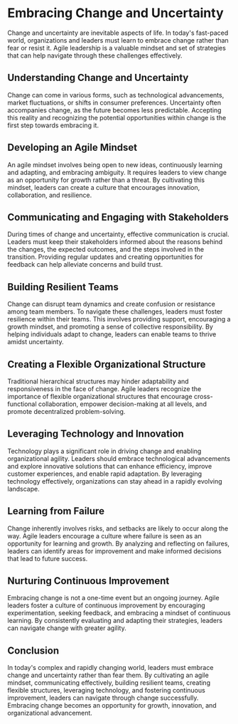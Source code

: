 Embracing Change and Uncertainty
================================

Change and uncertainty are inevitable aspects of life. In today's fast-paced world, organizations and leaders must learn to embrace change rather than fear or resist it. Agile leadership is a valuable mindset and set of strategies that can help navigate through these challenges effectively.

Understanding Change and Uncertainty
------------------------------------

Change can come in various forms, such as technological advancements, market fluctuations, or shifts in consumer preferences. Uncertainty often accompanies change, as the future becomes less predictable. Accepting this reality and recognizing the potential opportunities within change is the first step towards embracing it.

Developing an Agile Mindset
---------------------------

An agile mindset involves being open to new ideas, continuously learning and adapting, and embracing ambiguity. It requires leaders to view change as an opportunity for growth rather than a threat. By cultivating this mindset, leaders can create a culture that encourages innovation, collaboration, and resilience.

Communicating and Engaging with Stakeholders
--------------------------------------------

During times of change and uncertainty, effective communication is crucial. Leaders must keep their stakeholders informed about the reasons behind the changes, the expected outcomes, and the steps involved in the transition. Providing regular updates and creating opportunities for feedback can help alleviate concerns and build trust.

Building Resilient Teams
------------------------

Change can disrupt team dynamics and create confusion or resistance among team members. To navigate these challenges, leaders must foster resilience within their teams. This involves providing support, encouraging a growth mindset, and promoting a sense of collective responsibility. By helping individuals adapt to change, leaders can enable teams to thrive amidst uncertainty.

Creating a Flexible Organizational Structure
--------------------------------------------

Traditional hierarchical structures may hinder adaptability and responsiveness in the face of change. Agile leaders recognize the importance of flexible organizational structures that encourage cross-functional collaboration, empower decision-making at all levels, and promote decentralized problem-solving.

Leveraging Technology and Innovation
------------------------------------

Technology plays a significant role in driving change and enabling organizational agility. Leaders should embrace technological advancements and explore innovative solutions that can enhance efficiency, improve customer experiences, and enable rapid adaptation. By leveraging technology effectively, organizations can stay ahead in a rapidly evolving landscape.

Learning from Failure
---------------------

Change inherently involves risks, and setbacks are likely to occur along the way. Agile leaders encourage a culture where failure is seen as an opportunity for learning and growth. By analyzing and reflecting on failures, leaders can identify areas for improvement and make informed decisions that lead to future success.

Nurturing Continuous Improvement
--------------------------------

Embracing change is not a one-time event but an ongoing journey. Agile leaders foster a culture of continuous improvement by encouraging experimentation, seeking feedback, and embracing a mindset of continuous learning. By consistently evaluating and adapting their strategies, leaders can navigate change with greater agility.

Conclusion
----------

In today's complex and rapidly changing world, leaders must embrace change and uncertainty rather than fear them. By cultivating an agile mindset, communicating effectively, building resilient teams, creating flexible structures, leveraging technology, and fostering continuous improvement, leaders can navigate through change successfully. Embracing change becomes an opportunity for growth, innovation, and organizational advancement.
